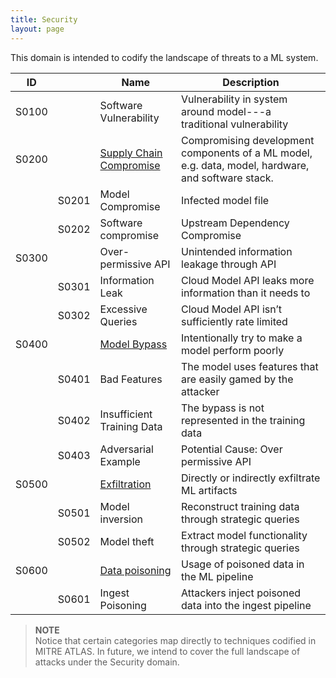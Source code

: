 ```yaml
---
title: Security
layout: page
---
```


This domain is intended to codify the landscape of threats to a ML system.

| ID | | Name | Description |
|---|---|---|---|
| S0100 | | Software Vulnerability | Vulnerability in system around model---a traditional vulnerability |
| S0200 | | [Supply Chain Compromise](https://atlas.mitre.org/techniques/AML.T0010/) | Compromising development components of a ML model, e.g. data, model, hardware, and software stack. |
| | S0201 | Model Compromise | Infected model file |
| | S0202 | Software compromise | Upstream Dependency Compromise |
| S0300 | | Over-permissive API | Unintended information leakage through API |
| | S0301 | Information Leak | Cloud Model API leaks more information than it needs to |
| | S0302 | Excessive Queries | Cloud Model API isn’t sufficiently rate limited |
| S0400 | | [Model Bypass](https://atlas.mitre.org/techniques/AML.T0015/) | Intentionally try to make a model perform poorly |
| | S0401 | Bad Features | The model uses features that are easily gamed by the attacker |
| | S0402 | Insufficient Training Data | The bypass is not represented in the training data |
| | S0403 | Adversarial Example | Potential Cause: Over permissive API |
| S0500 | | [Exfiltration](https://atlas.mitre.org/techniques/AML.T0024/) | Directly or indirectly exfiltrate ML artifacts |
| | S0501 | Model inversion | Reconstruct training data through strategic queries |
| | S0502 | Model theft | Extract model functionality  through strategic queries |
| S0600 | | [Data poisoning](https://atlas.mitre.org/techniques/AML.T0020/) | Usage of poisoned data in the ML pipeline |
| | S0601 | Ingest Poisoning | Attackers inject poisoned data into the ingest pipeline |

> **NOTE**  
Notice that certain categories map directly to techniques codified in MITRE ATLAS. In future, we intend to cover the full landscape of attacks under the Security domain.